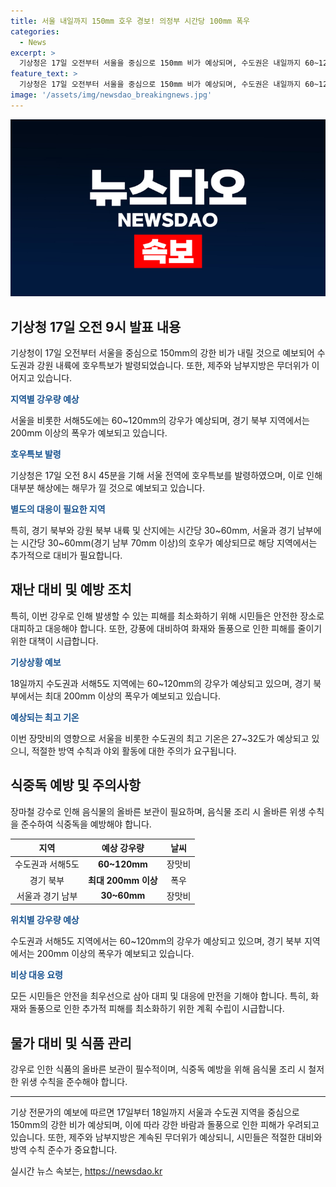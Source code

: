 ```yaml
---
title: 서울 내일까지 150mm 호우 경보! 의정부 시간당 100mm 폭우
categories:
  - News
excerpt: >
  기상청은 17일 오전부터 서울을 중심으로 150mm 비가 예상되며, 수도권은 내일까지 60~120mm의 강한 비가 예상된다. 동반되는 돌풍·천둥·번개로 인해 재난문자가 발송되며, 중부지방에는 30~60mm의 호우가 이어진다. 반면, 제주와 남부지방은 무더위가 이어지며, 18∼19일에는 전국 대부분에 장맛비가 예상된다. 높은 강우량으로 인한 특보와 풍랑에 대한 주의가 요구된다.
feature_text: >
  기상청은 17일 오전부터 서울을 중심으로 150mm 비가 예상되며, 수도권은 내일까지 60~120mm의 강한 비가 예상된다. 동반되는 돌풍·천둥·번개로 인해 재난문자가 발송되며, 중부지방에는 30~60mm의 호우가 이어진다. 반면, 제주와 남부지방은 무더위가 이어지며, 18∼19일에는 전국 대부분에 장맛비가 예상된다. 높은 강우량으로 인한 특보와 풍랑에 대한 주의가 요구된다.
image: '/assets/img/newsdao_breakingnews.jpg'
---
```


<p><img src="/assets/img/newsdao_breakingnews.jpg" alt="bookingtag 속보" /></p>

<h2 data-ke-size="size26">기상청 17일 오전 9시 발표 내용</h2>

<p>기상청이 17일 오전부터 서울을 중심으로 150mm의 강한 비가 내릴 것으로 예보되어 수도권과 강원 내륙에 호우특보가 발령되었습니다. 또한, 제주와 남부지방은 무더위가 이어지고 있습니다.</p>

<p data-ke-size="size16"><b><span style="color: #1a5490;">지역별 강우량 예상</span></b></p>

<p>서울을 비롯한 서해5도에는 60~120mm의 강우가 예상되며, 경기 북부 지역에서는 200mm 이상의 폭우가 예보되고 있습니다.</p>

<p data-ke-size="size16"><b><span style="color: #1a5490;">호우특보 발령</span></b></p>

<p>기상청은 17일 오전 8시 45분을 기해 서울 전역에 호우특보를 발령하였으며, 이로 인해 대부분 해상에는 해무가 낄 것으로 예보되고 있습니다.</p>

<p data-ke-size="size16"><b><span style="color: #1a5490;">별도의 대응이 필요한 지역</span></b></p>

<p>특히, 경기 북부와 강원 북부 내륙 및 산지에는 시간당 30~60mm, 서울과 경기 남부에는 시간당 30~60mm(경기 남부 70mm 이상)의 호우가 예상되므로 해당 지역에서는 추가적으로 대비가 필요합니다.</p>

<h2 data-ke-size="size26">재난 대비 및 예방 조치</h2>

<p>특히, 이번 강우로 인해 발생할 수 있는 피해를 최소화하기 위해 시민들은 안전한 장소로 대피하고 대응해야 합니다. 또한, 강풍에 대비하여 화재와 돌풍으로 인한 피해를 줄이기 위한 대책이 시급합니다.</p>

<p data-ke-size="size16"><b><span style="color: #1a5490;">기상상황 예보</span></b></p>

<p>18일까지 수도권과 서해5도 지역에는 60~120mm의 강우가 예상되고 있으며, 경기 북부에서는 최대 200mm 이상의 폭우가 예보되고 있습니다.</p>

<p data-ke-size="size16"><b><span style="color: #1a5490;">예상되는 최고 기온</span></b></p>

<p>이번 장맛비의 영향으로 서울을 비롯한 수도권의 최고 기온은 27~32도가 예상되고 있으니, 적절한 방역 수칙과 야외 활동에 대한 주의가 요구됩니다.</p>

<h2 data-ke-size="size26">식중독 예방 및 주의사항</h2>

<p>장마철 강수로 인해 음식물의 올바른 보관이 필요하며, 음식물 조리 시 올바른 위생 수칙을 준수하여 식중독을 예방해야 합니다.</p>

<table>
<thead>
<tr>
<th style="text-align: center;">지역</th>
<th style="text-align: center;">예상 강우량</th>
<th style="text-align: center;">날씨</th>
</tr>
</thead>
<tbody>
<tr>
<td style="text-align: center;">수도권과 서해5도</td>
<td style="text-align: center;"><b>60~120mm</b></td>
<td style="text-align: center;">장맛비</td>
</tr>
<tr>
<td style="text-align: center;">경기 북부</td>
<td style="text-align: center;"><b>최대 200mm 이상</b></td>
<td style="text-align: center;">폭우</td>
</tr>
<tr>
<td style="text-align: center;">서울과 경기 남부</td>
<td style="text-align: center;"><b>30~60mm</b></td>
<td style="text-align: center;">장맛비</td>
</tr>
</tbody>
</table>

<p data-ke-size="size16"><b><span style="color: #1a5490;">위치별 강우량 예상</span></b></p>

<p>수도권과 서해5도 지역에서는 60~120mm의 강우가 예상되고 있으며, 경기 북부 지역에서는 200mm 이상의 폭우가 예보되고 있습니다.</p>

<p data-ke-size="size16"><b><span style="color: #1a5490;">비상 대응 요령</span></b></p>

<p>모든 시민들은 안전을 최우선으로 삼아 대피 및 대응에 만전을 기해야 합니다. 특히, 화재와 돌풍으로 인한 추가적 피해를 최소화하기 위한 계획 수립이 시급합니다.</p>

<h2 data-ke-size="size26">물가 대비 및 식품 관리</h2>

<p>강우로 인한 식품의 올바른 보관이 필수적이며, 식중독 예방을 위해 음식물 조리 시 철저한 위생 수칙을 준수해야 합니다.</p>

<hr>

<p>기상 전문가의 예보에 따르면 17일부터 18일까지 서울과 수도권 지역을 중심으로 150mm의 강한 비가 예상되며, 이에 따라 강한 바람과 돌풍으로 인한 피해가 우려되고 있습니다. 또한, 제주와 남부지방은 계속된 무더위가 예상되니, 시민들은 적절한 대비와 방역 수칙 준수가 중요합니다.</p>
실시간 뉴스 속보는, <a href="https://newsdao.kr" rel="dofollow">https://newsdao.kr</a>


